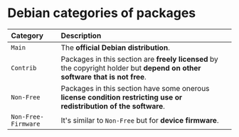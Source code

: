 # Debian categories of packages

|Category|Description|
|:-------|:----------|
|`Main`|The **official Debian distribution**.|
|`Contrib`|Packages in this section are **freely licensed** by the copyright holder but **depend on other software that is not free**.|
|`Non-Free`|Packages in this section have some onerous **license condition restricting use or redistribution of the software**.|
|`Non-Free-Firmware`|It's similar to `Non-Free` but for **device firmware**.|
